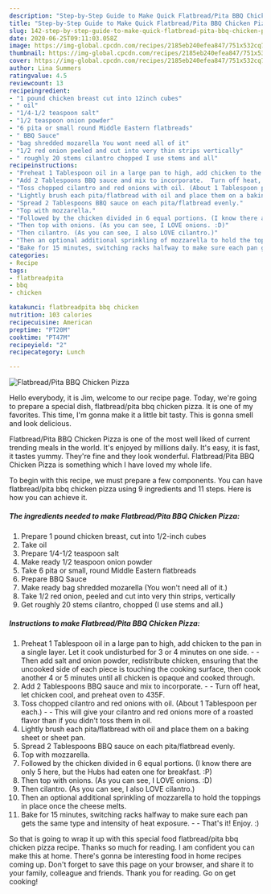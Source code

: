 ```yaml
---
description: "Step-by-Step Guide to Make Quick Flatbread/Pita BBQ Chicken Pizza"
title: "Step-by-Step Guide to Make Quick Flatbread/Pita BBQ Chicken Pizza"
slug: 142-step-by-step-guide-to-make-quick-flatbread-pita-bbq-chicken-pizza
date: 2020-06-25T09:11:03.058Z
image: https://img-global.cpcdn.com/recipes/2185eb240efea847/751x532cq70/flatbreadpita-bbq-chicken-pizza-recipe-main-photo.jpg
thumbnail: https://img-global.cpcdn.com/recipes/2185eb240efea847/751x532cq70/flatbreadpita-bbq-chicken-pizza-recipe-main-photo.jpg
cover: https://img-global.cpcdn.com/recipes/2185eb240efea847/751x532cq70/flatbreadpita-bbq-chicken-pizza-recipe-main-photo.jpg
author: Lina Summers
ratingvalue: 4.5
reviewcount: 13
recipeingredient:
- "1 pound chicken breast cut into 12inch cubes"
- " oil"
- "1/4-1/2 teaspoon salt"
- "1/2 teaspoon onion powder"
- "6 pita or small round Middle Eastern flatbreads"
- " BBQ Sauce"
- "bag shredded mozarella You wont need all of it"
- "1/2 red onion peeled and cut into very thin strips vertically"
- " roughly 20 stems cilantro chopped I use stems and all"
recipeinstructions:
- "Preheat 1 Tablespoon oil in a large pan to high, add chicken to the pan in a single layer. Let it cook undisturbed for 3 or 4 minutes on one side.  Then add salt and onion powder, redistribute chicken, ensuring that the uncooked side of each piece is touching the cooking surface, then cook another 4 or 5 minutes until all chicken is opaque and cooked through."
- "Add 2 Tablespoons BBQ sauce and mix to incorporate.  Turn off heat, let chicken cool, and preheat oven to 435F."
- "Toss chopped cilantro and red onions with oil. (About 1 Tablespoon per each.)  This will give your cilantro and red onions more of a roasted flavor than if you didn&#39;t toss them in oil."
- "Lightly brush each pita/flatbread with oil and place them on a baking sheet or sheet pan."
- "Spread 2 Tablespoons BBQ sauce on each pita/flatbread evenly."
- "Top with mozzarella."
- "Followed by the chicken divided in 6 equal portions. (I know there are only 5 here, but the Hubs had eaten one for breakfast. :P)"
- "Then top with onions. (As you can see, I LOVE onions. :D)"
- "Then cilantro. (As you can see, I also LOVE cilantro.)"
- "Then an optional additional sprinkling of mozzarella to hold the toppings in place once the cheese melts."
- "Bake for 15 minutes, switching racks halfway to make sure each pan gets the same type and intensity of heat exposure.  That&#39;s it! Enjoy. :)"
categories:
- Recipe
tags:
- flatbreadpita
- bbq
- chicken

katakunci: flatbreadpita bbq chicken 
nutrition: 103 calories
recipecuisine: American
preptime: "PT20M"
cooktime: "PT47M"
recipeyield: "2"
recipecategory: Lunch

---
```



![Flatbread/Pita BBQ Chicken Pizza](https://img-global.cpcdn.com/recipes/2185eb240efea847/751x532cq70/flatbreadpita-bbq-chicken-pizza-recipe-main-photo.jpg)

Hello everybody, it is Jim, welcome to our recipe page. Today, we're going to prepare a special dish, flatbread/pita bbq chicken pizza. It is one of my favorites. This time, I'm gonna make it a little bit tasty. This is gonna smell and look delicious.



Flatbread/Pita BBQ Chicken Pizza is one of the most well liked of current trending meals in the world. It's enjoyed by millions daily. It's easy, it is fast, it tastes yummy. They're fine and they look wonderful. Flatbread/Pita BBQ Chicken Pizza is something which I have loved my whole life.


To begin with this recipe, we must prepare a few components. You can have flatbread/pita bbq chicken pizza using 9 ingredients and 11 steps. Here is how you can achieve it.

<!--inarticleads1-->

##### The ingredients needed to make Flatbread/Pita BBQ Chicken Pizza:

1. Prepare 1 pound chicken breast, cut into 1/2-inch cubes
1. Take  oil
1. Prepare 1/4-1/2 teaspoon salt
1. Make ready 1/2 teaspoon onion powder
1. Take 6 pita or small, round Middle Eastern flatbreads
1. Prepare  BBQ Sauce
1. Make ready bag shredded mozarella (You won&#39;t need all of it.)
1. Take 1/2 red onion, peeled and cut into very thin strips, vertically
1. Get  roughly 20 stems cilantro, chopped (I use stems and all.)




<!--inarticleads2-->

##### Instructions to make Flatbread/Pita BBQ Chicken Pizza:

1. Preheat 1 Tablespoon oil in a large pan to high, add chicken to the pan in a single layer. Let it cook undisturbed for 3 or 4 minutes on one side. -  - Then add salt and onion powder, redistribute chicken, ensuring that the uncooked side of each piece is touching the cooking surface, then cook another 4 or 5 minutes until all chicken is opaque and cooked through.
1. Add 2 Tablespoons BBQ sauce and mix to incorporate. -  - Turn off heat, let chicken cool, and preheat oven to 435F.
1. Toss chopped cilantro and red onions with oil. (About 1 Tablespoon per each.) -  - This will give your cilantro and red onions more of a roasted flavor than if you didn&#39;t toss them in oil.
1. Lightly brush each pita/flatbread with oil and place them on a baking sheet or sheet pan.
1. Spread 2 Tablespoons BBQ sauce on each pita/flatbread evenly.
1. Top with mozzarella.
1. Followed by the chicken divided in 6 equal portions. (I know there are only 5 here, but the Hubs had eaten one for breakfast. :P)
1. Then top with onions. (As you can see, I LOVE onions. :D)
1. Then cilantro. (As you can see, I also LOVE cilantro.)
1. Then an optional additional sprinkling of mozzarella to hold the toppings in place once the cheese melts.
1. Bake for 15 minutes, switching racks halfway to make sure each pan gets the same type and intensity of heat exposure. -  - That&#39;s it! Enjoy. :)




So that is going to wrap it up with this special food flatbread/pita bbq chicken pizza recipe. Thanks so much for reading. I am confident you can make this at home. There's gonna be interesting food in home recipes coming up. Don't forget to save this page on your browser, and share it to your family, colleague and friends. Thank you for reading. Go on get cooking!
